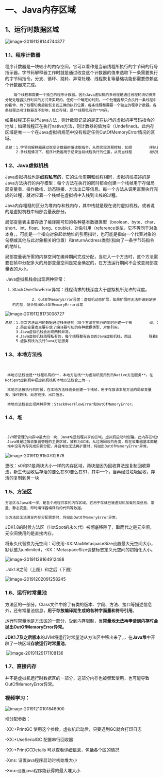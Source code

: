# 一、Java内存区域

## 1、运行时数据区域

   ![image-20191128144744377](C:\Users\l\AppData\Roaming\Typora\typora-user-images\image-20191128144744377.png)

### 1.1、程序计数器

​		程序计数器是一块较小的内存空间，它可以看作是当前线程所执行的字节码的行号指示器。字节码解释器工作时就是通过改变这个计数器的值来选取下一条需要执行的字节码指令。分支、循环、跳转、异常处理、线程恢复等基础功能都需要依赖这个计数器来完成。

 		每个线程都需要一个独立的程序计数器。因为Java虚拟机的多线程是通过线程轮流切换并分配处理器执行时间的方式来实现的，任何一个确定的时刻，一个处理器都只会执行一条线程中的指令，为了线程切换后能恢复到正确的执行位置，每条线程都需要一个独立的程序计数器。各条线程之间计数器互不影响，独立存储，是**线程私有的**内存。

​		如果线程正在执行Java方法，则计数器记录的是正在执行的虚拟机字节码指令的地址；如果线程正在执行native方法，则计数器的值为空（Undefined)。此内存区域是唯一一个在Java虚拟机规范中没有规定任何OutOfMemoryError情况的区域。

```tex
总结：1.字节码解释器通过改变计数器的值读取指令，从而实现流程控制，如顺        序执行、循环、跳转、异常处理等。
	 2.多线程情况下，程序计数器用于记录当前线程执行的位置，从而当线程        被切换回来的时候能够知道该线程上次运行到哪儿。
```



### 1.2、Java虚拟机栈

​		Java虚拟机栈也是**线程私有的**，它的生命周期和线程相同，虚拟机栈描述的是Java方法执行的内存模型：每个方法在执行的同时都会创建一个栈帧用于存储局部变量表、操作数栈、动态链接、方法出口等信息。每一个方法从调用直至执行完成的过程，就对应着一个栈帧在虚拟机中入栈到出栈的过程。

​		Java内存粗糙的区分为堆内存和栈内存，其中栈就是现在说的虚拟机栈，或者说的是虚拟机栈中局部变量表部分。

​		局部变量表主要存放了编译期可知的各种基本数据类型（boolean、byte、char、short、int、float、long、double)、对象引用（reference类型，它不等同于对象本身，，可能是一个指向对象起始地址的引用指针，也可能是指向一个代表对象的句柄或其他与此对象相关的位置）和returnAddress类型(指向了一条字节码指令的地址)。

​		局部变量表所需的内存空间在编译期间完成分配，当进入一个方法时，这个方法需要在帧中分配多大的局部变量空间是完全确定的，在方法运行期间不会改变局部变量表的大小。

​		Java虚拟机栈会出现两种异常：

1. StackOverflowError异常：线程请求的栈深度大于虚拟机所允许的深度。

   				2. OutOfMemoryError异常：虚拟机动态扩展，如果扩展时无法申请到足够的内存，就会抛出OutOfMemoryError异常

![image-20191128173008727](C:\Users\l\AppData\Roaming\Typora\typora-user-images\image-20191128173008727.png)

```tex
总结：1.每次方法调用的数据通过栈传递的（每个方法在执行的同时创建一个栈        帧，方法调用到执行完成，对应着一个栈帧在虚拟机栈中入栈到出栈的        过程。栈帧存储了局部变量表、操作数、动态链接、方法出口等）。
     2.局部变量表主要存放了编译器可知的各种数据类型、对象引用。
     3.Java虚拟机栈会出现两种异常。
     4.Java虚拟机栈线程私有的，每个线程都有各自的Java虚拟机栈，而且        随着线程的创建而创建，随着线程的死亡而死亡。
     5.虚拟机栈为执行Java方法服务 
```



### 1.3、本地方法栈

​		

```
 本地方法栈也是**线程私有的**，本地方法栈**为虚拟机使用到的Native方法服务**。在HotSpot虚拟机中把虚拟机栈和本地方法栈合二为一。

​ 本地方法被执行的时候，在本地方法栈也会创建一个栈帧，用于存放该本地方法的局部变量表、操作数栈、动态链接、出口信息。

​ 本地方法栈会出现两种异常：StackOverFlowError和OutOfMemoryError。
```



### 1.4、堆

​		

```tex
 JVM所管理的内存中最大的一块，Java堆是线程共享的区域，虚拟机启动时创建。此内存区域的唯一目的就是存放对象实例和数组。
​ Java堆是垃圾收集器管理的主要区域，被称为GC堆。从垃圾回收的角度，现在收集器基本都是采用分代收集算法，所以Java堆还可以细分为：新生代(eden、s0、s1)和老年代(tentired);再细分：Eden空间、From Survivor、To Survivor空间等。进一步划分的目的是更好地回收内存，或者更快地分配内存。
​ 堆中没有内存完成实例分配，并且堆也无法再扩展时，将抛出OutOfMemoryError异常。
```

![image-20191129150702878](C:\Users\l\AppData\Roaming\Typora\typora-user-images\image-20191129150702878.png)

更改：s0和S1是两块大小一样的内存区域，两块是因为回收算法是复制回收算法，新生代回收后存活的要么在S0要么在S1，其中一个，当再经过垃圾回收，存活的复制到另一块

### 1.5、方法区

```
方法区与Java堆一样，是各个线程共享的内存区域，它用于存储已被虚拟机加载的类信息、常量、静态变量、即时编译器编译后的代码等数据。

当方法区无法满足内存分配需求时，将抛出OutOfMemoryError异常。
```

JDK1.8的时候方法区（HotSpot的永久代）被彻底移除了，取而代之是元空间，元空间使用的是直接内存。

将永久代替换为元空间：可使用-XX:MaxMetaspaceSize设置最大元空间大小，默认值为unlimited，-XX：MetaspaceSize调整标志定义元空间的初始化大小。

![image-20191129164912488](C:\Users\l\AppData\Roaming\Typora\typora-user-images\image-20191129164912488.png)

​										Jdk1.8之前（上图）和之后（下图）

![image-20191202091258245](C:\Users\l\AppData\Roaming\Typora\typora-user-images\image-20191202091258245.png)



### 1.6、运行时常量池

​		方法区的一部分。Class文件中除了有类的版本、字段、方法、接口等描述信息外，还有常量池信息，**用于存放编译期生成的各种字面量和符号引用**。

​		运行时常量池是方法区的一部分，受到内存限制，当**常量池无法再申请到内存时会抛出OutOfMemoryError异常。**

​		**JDK1.7及之后版本**的JVM将运行时常量池从方法区中移出来了，，在**Java堆**中开辟了一块区域**存放运行时常量池**。

​		![image-20191129171108136](C:\Users\l\AppData\Roaming\Typora\typora-user-images\image-20191129171108136.png)



### 1.7、直接内存

​		并不是虚拟机运行时数据区的一部分，这部分内存也被频繁使用，也可能导致OutOfMemoryError异常。





### 视频学习：

![image-20191210101848900](C:\Users\l\AppData\Roaming\Typora\typora-user-images\image-20191210101848900.png)



堆分配参数：

-XX:+PrintGC 使用这个参数，虚拟机启动后，只要遇到GC就会打印日志

-XX:+UseSerialGC 配置串行回收器

-XX:+PrintGCDetails 可以查看详细信息，包括各个区的情况

-Xms: 设置java程序启动时初始堆大小

-Xmx:设置java程序能获得的最大堆大小

